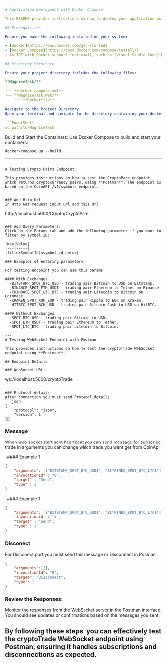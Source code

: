 ```yaml
---
# Application Deployment with Docker Compose

This README provides instructions on how to deploy your application using Docker Compose, either through the terminal or an Integrated Development Environment (IDE).

## Prerequisites

Ensure you have the following installed on your system:

- [Docker](https://www.docker.com/get-started)
- [Docker Compose](https://docs.docker.com/compose/install/)
- An IDE with Docker support (optional), such as [Visual Studio Code](https://code.visualstudio.com/) with the Docker extension or [IntelliJ IDEA](https://www.jetbrains.com/idea/) with Docker integration.

## Directory Structure

Ensure your project directory includes the following files:

**MagniseTask/**
│
├── **docker-compose.yml**
└── **MagniseTask.Web/**
    └── **Dockerfile**

Navigate to the Project Directory:
Open your terminal and navigate to the directory containing your docker-compose.yml file:

```PowerShell
cd path/to/MagniseTask
```

Build and Start the Containers:
Use Docker Compose to build and start your containers:

```PowerShell
docker-compose up --build
```

---
```

# Testing Crypto Pairs Endpoint

This provides instructions on how to test the CryptoPare endpoint, which returns cryptocurrency pairs, using **Postman**. The endpoint is based on the CoinAPI /v1/symbols endpoint.


### Add Http Url
In Http Get request input url add this Url

```
http://localhost:5000/Crypto/CryptoPare
```

### Add Query Parameters:
Click on the Params tab and add the following parameter if you want to filter by symbol ID:

|Key|Value|
|---|-----|
|filterSymbolId|<symbol_id_here>|

### Examples of entering parameters

For testing endpoint you can use this params

#### With Exchanges
  -BITSTAMP_SPOT_BTC_USD - trading pair Bitcoin to USD on Bitstamp.
  -BINANCE_SPOT_ETH_USDT - trading pair Ethereum to Tether on Binance.
  -COINBASE_SPOT_LTC_BTC - trading pair Litecoin to Bitcoin on Coinbase.
  -KRAKEN_SPOT_XRP_EUR - trading pair Ripple to EUR on Kraken.
  -HITBTC_SPOT_BCH_USD - trading pair Bitcoin Cash to USD on HitBTC.
  
#### Without Exchanges
  -SPOT_BTC_USD - trading pair Bitcoin to USD.
  -SPOT_ETH_USDT - trading pair Ethereum to Tether.
  -SPOT_LTC_BTC - trading pair Litecoin to Bitcoin.

---
# Testing WebSocket Endpoint with Postman

This provides instructions on how to test the cryptoTrade WebSocket endpoint using **Postman**.

## Endpoint Details

### WebSocket URL:
```
ws://localhost:5000/cryptoTrade
```

### Protocol details
After connection you must send Protocol details
```json
{
    "protocol": "json",
    "version": 1
}
```
### Message

When web socket start sent heartbeat you can send message for subscribe trade
In arguments you can change which trade you want get from CoinApi

  -#### Example 1
  ```json
  {
      "arguments": [["BITSTAMP_SPOT_BTC_USD$", "BITFINEX_SPOT_BTC_LTC$"]],
      "invocationId" : "0", 
      "target" : "Send", 
      "type" : 1
  }
  ```

  -#### Example 1
  ```json
  {
      "arguments": [["BITSTAMP_SPOT_BTC_USD$", "BITFINEX_SPOT_BTC_LTC$"]],
      "invocationId" : "0", 
      "target" : "Send", 
      "type" : 1
  }
  ```

### Disconect

For Disconect port you must send this message or Disconnect in Posman

```json
{
    "arguments": [],
    "invocationId": "0",
    "target": "Disconnect",
    "type": 1
}
```

### Review the Responses:
Monitor the responses from the WebSocket server in the Postman interface. You should see updates or confirmations based on the messages you sent.

By following these steps, you can effectively test the cryptoTrade WebSocket endpoint using Postman, ensuring it handles subscriptions and disconnections as expected.
---

